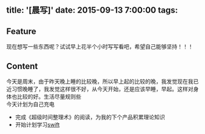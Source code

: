 title: '[晨写]'
date: 2015-09-13 7:00:00
tags:
---
## Feature
现在想写一些东西呢？试试早上花半个小时写写看吧，希望自己能够坚持！！！
## Content  
今天是周末，由于昨天晚上睡的比较晚，所以早上起的比较的晚，我发觉现在我已近习惯晚睡了，我发觉这样很不好，从今天开始，还是应该早睡，早起。这样对身体也比较的好。生活尽量规则些    
今天计划为自己充电  

- 完成《超级时间整理术》的阅读，为我的下个产品积累理论知识  
- 开始计划学习[swift][swift_link]  
 


[swift_link]:http://swiftlang.org
